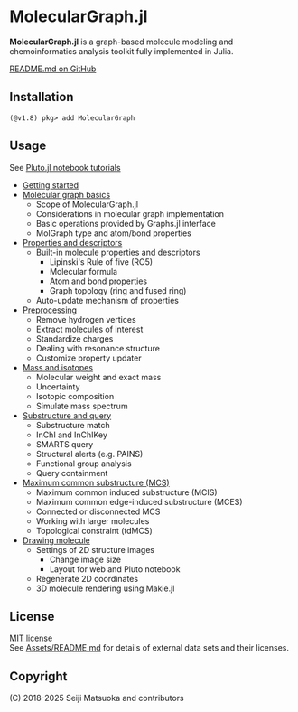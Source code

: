 
# MolecularGraph.jl

**MolecularGraph.jl** is a graph-based molecule modeling and chemoinformatics analysis toolkit fully implemented in Julia.

[README.md on GitHub](https://github.com/mojaie/MolecularGraph.jl)


## Installation

```
(@v1.8) pkg> add MolecularGraph
```


## Usage

See [Pluto.jl notebook tutorials](https://github.com/mojaie/MolecularGraph.jl_notebook)

- [Getting started](https://mojaie.github.io/MolecularGraph.jl_notebook/getting_started.jl.html)
- [Molecular graph basics](https://mojaie.github.io/MolecularGraph.jl_notebook/molecular_graph_basics.jl.html)
  - Scope of MolecularGraph.jl
  - Considerations in molecular graph implementation
  - Basic operations provided by Graphs.jl interface
  - MolGraph type and atom/bond properties
- [Properties and descriptors](https://mojaie.github.io/MolecularGraph.jl_notebook/properties_and_descriptors.jl.html)
  - Built-in molecule properties and descriptors
    - Lipinski's Rule of five (RO5)
    - Molecular formula
    - Atom and bond properties
    - Graph topology (ring and fused ring)
  - Auto-update mechanism of properties
- [Preprocessing](https://mojaie.github.io/MolecularGraph.jl_notebook/preprocessing.jl.html)
  - Remove hydrogen vertices
  - Extract molecules of interest
  - Standardize charges
  - Dealing with resonance structure
  - Customize property updater
- [Mass and isotopes](https://mojaie.github.io/MolecularGraph.jl_notebook/mass_and_isotopes.jl.html)
  - Molecular weight and exact mass
  - Uncertainty
  - Isotopic composition
  - Simulate mass spectrum
- [Substructure and query](https://mojaie.github.io/MolecularGraph.jl_notebook/substructure_and_query.jl.html)
  - Substructure match
  - InChI and InChIKey
  - SMARTS query
  - Structural alerts (e.g. PAINS)
  - Functional group analysis
  - Query containment
- [Maximum common substructure (MCS)](https://mojaie.github.io/MolecularGraph.jl_notebook/maximum_common_substructure.jl.html)
  - Maximum common induced substructure (MCIS)
  - Maximum common edge-induced substructure (MCES)
  - Connected or disconnected MCS
  - Working with larger molecules
  - Topological constraint (tdMCS)
- [Drawing molecule](https://mojaie.github.io/MolecularGraph.jl_notebook/drawing_molecule.jl.html)
  - Settings of 2D structure images
    - Change image size
    - Layout for web and Pluto notebook
  - Regenerate 2D coordinates
  - 3D molecule rendering using Makie.jl


## License

[MIT license](http://opensource.org/licenses/MIT)  
See [Assets/README.md](https://github.com/mojaie/MolecularGraph.jl/tree/master/assets) for details of external data sets and their licenses.


## Copyright

(C) 2018-2025 Seiji Matsuoka and contributors